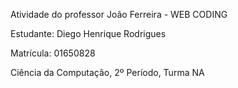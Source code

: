 Atividade do professor João Ferreira - WEB CODING

Estudante: Diego Henrique Rodrigues

Matrícula: 01650828

Ciência da Computação, 2º Período, Turma NA
